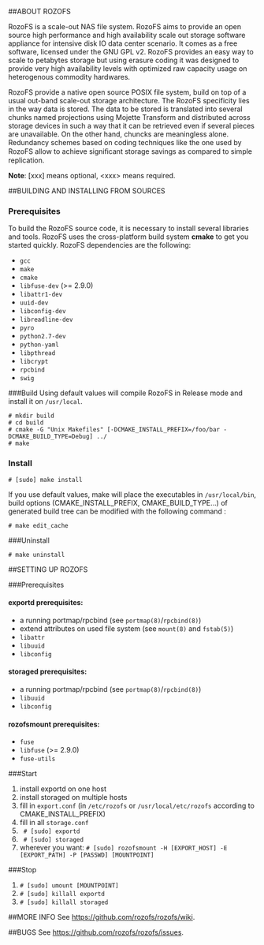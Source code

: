 ##ABOUT ROZOFS

RozoFS is a scale-out NAS file system. RozoFS aims to provide an open source high performance and high availability scale out storage software appliance  for  intensive disk IO data center scenario. It comes as a free software, licensed under the GNU GPL v2. RozoFS provides an easy way to scale to petabytes storage but using erasure coding it was designed to provide very high availability levels with optimized raw capacity usage on heterogenous commodity hardwares.

RozoFS provide a native open source POSIX file system, build on top of a usual out-band scale-out storage architecture. The RozoFS specificity lies in the way data is stored. The data to be stored is translated into several chunks named projections using Mojette Transform and distributed across storage devices in such a way that it can be retrieved even if several pieces are unavailable. On the other hand, chuncks are meaningless alone. Redundancy schemes based on coding techniques like the one used by RozoFS allow to achieve signiﬁcant storage savings as compared to simple replication.

**Note**: [xxx] means optional, \<xxx\> means required.

##BUILDING AND INSTALLING FROM SOURCES

### Prerequisites

To build the RozoFS source code, it is necessary to install several libraries and tools. RozoFS uses the cross-platform build system **cmake** to get you started quickly. RozoFS dependencies are the following:

-   `gcc`
-   `make`
-   `cmake`
-   `libfuse-dev` (>= 2.9.0)
-   `libattr1-dev`
-   `uuid-dev`
-   `libconfig-dev`
-   `libreadline-dev`
-   `pyro`
-   `python2.7-dev`
-   `python-yaml`
-   `libpthread`
-   `libcrypt`
-   `rpcbind`
-   `swig`

###Build
Using default values will compile RozoFS in Release mode and install it on `/usr/local`.
```
# mkdir build
# cd build
# cmake -G "Unix Makefiles" [-DCMAKE_INSTALL_PREFIX=/foo/bar -DCMAKE_BUILD_TYPE=Debug] ../
# make
```
### Install
```
# [sudo] make install
```
If you use default values, make will place the executables in `/usr/local/bin`, build options (CMAKE_INSTALL_PREFIX, CMAKE_BUILD_TYPE...) of generated build tree can be modified with the following command :
```
# make edit_cache
```
###Uninstall

```
# make uninstall
```

##SETTING UP ROZOFS

###Prerequisites

#### exportd prerequisites:

-   a running portmap/rpcbind (see `portmap(8)`/`rpcbind(8)`)
-   extend attributes on used file system (see `mount(8)` and `fstab(5)`)
-   `libattr`
-   `libuuid`
-   `libconfig`

#### storaged prerequisites:

-   a running portmap/rpcbind (see `portmap(8)`/`rpcbind(8)`)
-   `libuuid`
-   `libconfig`

#### rozofsmount prerequisites:

-   `fuse`
-   `libfuse` (>= 2.9.0)
-   `fuse-utils`

###Start

1. install exportd on one host
2. install storaged on multiple hosts
3. fill in `export.conf` (in `/etc/rozofs` or `/usr/local/etc/rozofs` according to CMAKE_INSTALL_PREFIX)
4. fill in all `storage.conf`
5. `` # [sudo] exportd``
6. `` # [sudo] storaged``
7. wherever you want: `` # [sudo] rozofsmount -H [EXPORT_HOST] -E [EXPORT_PATH] -P [PASSWD] [MOUNTPOINT] ``

###Stop
1. ``# [sudo] umount [MOUNTPOINT]``
2. ``# [sudo] killall exportd``
3. ``# [sudo] killall storaged``

##MORE INFO
See https://github.com/rozofs/rozofs/wiki.

##BUGS
See https://github.com/rozofs/rozofs/issues.
